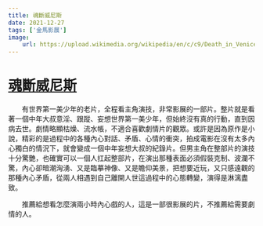 ```yaml
---
title: 魂斷威尼斯
date: 2021-12-27
tags: ['金馬影展']
image:
    url: https://upload.wikimedia.org/wikipedia/en/c/c9/Death_in_Venice_Poster.jpg
---
```


# [魂斷威尼斯](https://en.wikipedia.org/wiki/Death_in_Venice_(film))
　　有世界第一美少年的老片，全程看主角演技，非常影展的一部片。整片就是看著一個中年大叔意淫、跟蹤、妄想世界第一美少年，但始終沒有真的行動，直到因病去世。劇情略顯枯燥、流水帳，不適合喜歡劇情片的觀眾。或許是因為原作是小說，精彩的是過程中的各種內心對話、矛盾、心情的衝突，拍成電影在沒有太多內心獨白的情況下，就會變成一個中年妄想大叔的紀錄片。但男主角在整部片的演技十分驚艷，也確實可以一個人扛起整部片，在演出那種表面必須假裝克制、波瀾不驚，內心卻暗潮洶湧、又是臨摹神像、又是瞻仰美景，把想要近玩，又只感遠觀的那種內心矛盾，從兩人相遇到自己離開人世這過程中的心態轉變，演得是淋漓盡致。

　　推薦給想看怎麼演兩小時內心戲的人，這是一部很影展的片，不推薦給需要劇情的人。
